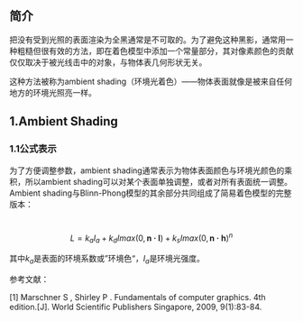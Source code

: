 ## 简介

把没有受到光照的表面渲染为全黑通常是不可取的。为了避免这种黑影，通常用一种粗糙但很有效的方法，即在着色模型中添加一个常量部分，其对像素颜色的贡献仅仅取决于被光线击中的对象，与物体表几何形状无关。

这种方法被称为ambient shading（环境光着色）——物体表面就像是被来自任何地方的环境光照亮一样。

## 1.Ambient Shading

### 1.1公式表示

为了方便调整参数，ambient shading通常表示为物体表面颜色与环境光颜色的乘积，所以ambient shading可以对某个表面单独调整，或者对所有表面统一调整。Ambient shading与Blinn-Phong模型的其余部分共同组成了简易着色模型的完整版本：

​                                 $$L=k_aI_a+k_dImax(0, \pmb{n·l})+k_sImax(0, \pmb{n·h})^n  \tag{1}$$

其中$k_a$是表面的环境系数或”环境色“，$I_a$是环境光强度。



参考文献：

[1] Marschner S ,  Shirley P . Fundamentals of computer graphics. 4th edition.[J]. World Scientific Publishers Singapore, 2009, 9(1):83-84.